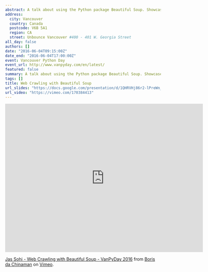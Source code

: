 ```yaml
---
abstract: A talk about using the Python package Beautiful Soup. Showcased how I scraped data from a BigQuery UI programmatically instead of doing it manually.
address:
  city: Vancouver
  country: Canada
  postcode: V6B 5A1
  region: CA
  street: Unbounce Vancouver #400 - 401 W. Georgia Street
all_day: false
authors: []
date: "2016-06-04T09:15:00Z"
date_end: "2016-06-04T17:00:00Z"
event: Vancouver Python Day
event_url: http://www.vanpyday.com/en/latest/
featured: false
summary: A talk about using the Python package Beautiful Soup. Showcased how I scraped data from a BigQuery UI programmatically instead of doing it manually.
tags: []
title: Web Crawling with Beautiful Soup
url_slides: "https://docs.google.com/presentation/d/1QHRVHj86r2-lPreWn_NaJFe2jrjdoTYPzSqfX22nhm8/edit?usp=sharing"
url_video: "https://vimeo.com/170384413"
---
```


<iframe src="https://player.vimeo.com/video/170384413" width="640" height="480" frameborder="0" allow="autoplay; fullscreen" allowfullscreen></iframe>
<p><a href="https://vimeo.com/170384413">Jas Sohi - Web Crawling with Beautiful Soup - VanPyDay 2016</a> from <a href="https://vimeo.com/ockamo">Boris da Chinaman</a> on <a href="https://vimeo.com">Vimeo</a>.</p>
